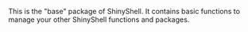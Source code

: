 This is the "base" package of ShinyShell. 
It contains basic functions to manage your other ShinyShell functions and packages.
